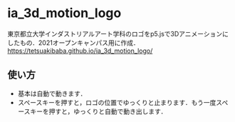 # ia_3d_motion_logo

東京都立大学インダストリアルアート学科のロゴをp5.jsで3Dアニメーションにしたもの．2021オープンキャンパス用に作成．
https://tetsuakibaba.github.io/ia_3d_motion_logo/

## 使い方
* 基本は自動で動きます．
* スペースキーを押すと，ロゴの位置でゆっくりと止まります．もう一度スペースキーを押すと，ゆっくりと自動で動き出します．
